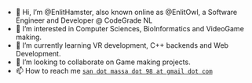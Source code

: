 - 👋 Hi, I’m @EnlitHamster, also known online as @EnlitOwl, a Software Engineer and Developer @ CodeGrade NL
- 👀 I’m interested in Computer Sciences, BioInformatics and VideoGame making.
- 🌱 I’m currently learning VR development, C++ backends and Web Development.
- 💞️ I’m looking to collaborate on Game making projects.
- 📫 How to reach me [`san dot massa dot 98 at gmail dot com`](mailto:san.massa.98@gmail.com)

<!---
EnlitHamster/EnlitHamster is a ✨ special ✨ repository because its `README.md` (this file) appears on your GitHub profile.
You can click the Preview link to take a look at your changes.
--->
